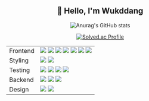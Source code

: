 <div align="center">

## 🙌 Hello, I'm Wukddang

![Anurag's GitHub stats](https://github-readme-stats.vercel.app/api?username=wukdddang&show_icons=true&theme=radical)

[![Solved.ac Profile](http://mazassumnida.wtf/api/generate_badge?boj=wukddang)](https://solved.ac/wukkdang)<br/>
</div>

<table align="center">
    <!-- Row for Frontend Technologies -->
    <tr>
        <td>
          Frontend
        </td>
        <td>
            <img src="https://img.shields.io/badge/-HTML5-E34F26?logo=html5&logoColor=white&style=plastic" />
            <img src="https://img.shields.io/badge/-CSS3-1572B6?logo=css3&logoColor=white&style=plastic" />
            <img src="https://img.shields.io/badge/-JavaScript-F7DF1E?logo=javascript&logoColor=white&style=plastic" />
            <img src="https://img.shields.io/badge/-TypeScript-3178C6?logo=typescript&logoColor=white&style=plastic" />
            <img src="https://img.shields.io/badge/-ReactJs-61DAFB?logo=react&logoColor=white&style=plastic" />
            <img src="https://img.shields.io/badge/-NextJs-000000?logo=next.js&logoColor=white&style=plastic" />
            <img src="https://img.shields.io/badge/-Leaflet-199900?logo=leaflet&logoColor=white&style=plastic" />
        </td>
    </tr>
    <!-- Row for Testing Technologies -->
    <tr>
        <td>Styling</td>
        <td>
            <img src="https://img.shields.io/badge/-TailwindCSS-06B6D4?logo=tailwindcss&logoColor=white&style=plastic" />
            <img src="https://img.shields.io/badge/-NextUI-000000?logo=nextui&logoColor=white&style=plastic" />
        </td>
    </tr>
    <tr>
        <td>Testing</td>
        <td>
            <img src="https://img.shields.io/badge/-Jest-C21325?logo=jest&logoColor=white&style=plastic" />
            <img src="https://img.shields.io/badge/-Vitest-6E9F18?logo=vitest&logoColor=white&style=plastic" />
            <img src="https://img.shields.io/badge/-React Testing library-E33332?logo=testing-library&logoColor=white&style=plastic" />
            <img src="https://img.shields.io/badge/-Mock Service Worker-FF6A33?logo=mock service worker&logoColor=white&style=plastic" />
        </td>
    </tr>
    <!-- Row for Backend Technologies -->
    <tr>
        <td>Backend</td>
        <td>
            <img src="https://img.shields.io/badge/-Nodejs-339933?logo=node.js&logoColor=white&style=plastic" />
            <img src="https://img.shields.io/badge/-MongoDB-47A248.svg?logo=mongodb&logoColor=white&style=plastic" />
            <img src="https://img.shields.io/badge/-Docker-2496ED?logo=docker&logoColor=white&style=plastic" />
        </td>
    </tr>
    <!-- Row for Styling Technologies -->
    <tr>
        <td>Design</td>
        <td>
            <img src="https://img.shields.io/badge/-Figma-F24E1E?logo=figma&logoColor=white&style=plastic" />
            <img src="https://img.shields.io/badge/-Storybook-FF4785?logo=storybook&logoColor=white&style=plastic" />
        </td>
    </tr>
</table>


